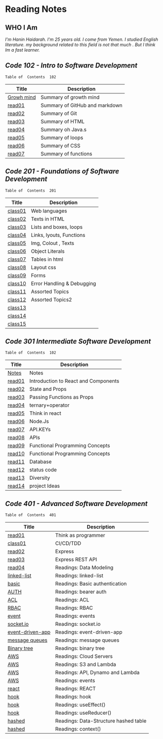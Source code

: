 # Reading Notes

## WHO I Am

*I'm Hanin Haidarah. I'm 25 years old. I come from Yemen. I studied English literature. my background  related to this field is not that much . But I think Im a fast learner.*

## *Code 102 - Intro to Software Development*

    Table of  Contents  102

| Title                                                                           | Description                    |
| -----------                                                                     | -----------                    |
|[Growh mind](https://haninhaidrah.github.io/reading-notes/reading102/growthmind) | Summary of growth mind         |
|[read01](https://haninhaidrah.github.io/reading-notes/reading102/read01)         | Summary of GitHub and markdown |  
|[read02](https://haninhaidrah.github.io/reading-notes/reading102/read02)         | Summary of Git                 |
|[read03](https://haninhaidrah.github.io/reading-notes/reading102/read03)         | Summary of HTML                |
|[read04](https://haninhaidrah.github.io/reading-notes/reading102/read04)         | Summary oh Java.s              |
|[read05](https://haninhaidrah.github.io/reading-notes/reading102/read05)         | Summary of loops               |
|[read06](https://haninhaidrah.github.io/reading-notes/reading102/read06)         | Summary of CSS                 |
|[read07](https://haninhaidrah.github.io/reading-notes/reading102/read07)         | Summary of functions           |

## *Code 201 - Foundations of Software Development*

    Table of  Contents  201

| Title                                                                             | Description                    |
| -----------                                                                       | -----------                    |
|[class01](https://haninhaidrah.github.io/reading-notes/reading201/class01)         |  Web languages                 |
|[class02](https://haninhaidrah.github.io/reading-notes/reading201/class02)         |  Texts in HTML                 |
|[class03](https://haninhaidrah.github.io/reading-notes/reading201/class03)         |  Lists and boxes, loops        |
|[class04](https://haninhaidrah.github.io/reading-notes/reading201/class04)         |  Links, lyouts, Functions      |
|[class05](https://haninhaidrah.github.io/reading-notes/reading201/class05)         |  Img, Colout , Texts           |
|[class06](https://haninhaidrah.github.io/reading-notes/reading201/class06)         |  Object Literals               |
|[class07](https://haninhaidrah.github.io/reading-notes/reading201/class07)         |  Tables in html                |
|[class08](https://haninhaidrah.github.io/reading-notes/reading201/class08)         |  Layout css                    |
|[class09](https://haninhaidrah.github.io/reading-notes/reading201/class09)         |  Forms                         |
|[class10](https://haninhaidrah.github.io/reading-notes/reading201/class10)         |  Error Handling & Debugging    |
|[class11](https://haninhaidrah.github.io/reading-notes/reading201/class11)         |  Assorted Topics               |
|[class12](https://haninhaidrah.github.io/reading-notes/reading201/class12)         |  Assorted Topics2              |
|[class13](https://haninhaidrah.github.io/reading-notes/reading201/class13)         |                                |
|[class14](https://haninhaidrah.github.io/reading-notes/reading201/class14)         |                                |
|[class15](https://haninhaidrah.github.io/reading-notes/reading201/class15)         |                                |

## *Code 301 Intermediate Software Development*

    Table of  Contents  102

| Title                                                                             | Description                                 |
| -----------                                                                       | -----------                                 |
|[Notes](https://haninhaidrah.github.io/reading-notes/reading301/notes)             | Notes                                       |
|[read01](https://haninhaidrah.github.io/reading-notes/reading301/class01)          |Introduction to React and Components         |
|[read02](https://haninhaidrah.github.io/reading-notes/reading301/class02)          |State and Props                              |
|[read03](https://haninhaidrah.github.io/reading-notes/reading301/class03)          |Passing Functions as Props                   |
|[read04](https://haninhaidrah.github.io/reading-notes/reading301/class04)          |ternary+operator                             |
|[read05](https://haninhaidrah.github.io/reading-notes/reading301/class05)          |Think in react                               |
|[read06](https://haninhaidrah.github.io/reading-notes/reading301/class06)          |Node.Js                                      |
|[read07](https://haninhaidrah.github.io/reading-notes/reading301/class07)          |API.KEYs                                     |
|[read08](https://haninhaidrah.github.io/reading-notes/reading301/class08)          |APIs                                         |
|[read09](https://haninhaidrah.github.io/reading-notes/reading301/class09)          |Functional Programming Concepts              |
|[read10](https://haninhaidrah.github.io/reading-notes/reading301/class10)          |Functional Programming Concepts              |
|[read11](https://haninhaidrah.github.io/reading-notes/reading301/class11)          |Database                                     |
|[read12](https://haninhaidrah.github.io/reading-notes/reading301/class12)          |status code                                  |
|[read13](https://haninhaidrah.github.io/reading-notes/reading301/class13)          |Diversity                                    |
|[read14](https://haninhaidrah.github.io/reading-notes/reading301/class14)          |project Ideas                                |

## *Code 401 - Advanced Software Development*

    Table of  Contents  401

| Title                                                                             | Description                                 |
| -----------                                                                       | -----------                                 |
|[read01](https://haninhaidrah.github.io/reading-notes/reading401/read01)           | Think as programmer                                  |
|[class01](https://haninhaidrah.github.io/reading-notes/reading401/class01)         | CI/CD/TDD                                         |
|[read02](https://haninhaidrah.github.io/reading-notes/reading401/read02)           | Express                                     |
|[read03](https://haninhaidrah.github.io/reading-notes/reading401/read03)           | Express REST API                                         |
|[read04](https://haninhaidrah.github.io/reading-notes/reading401/read04)           | Readings: Data Modeling                                    |
|[linked-list](https://haninhaidrah.github.io/reading-notes/reading401/linked-list) | Readings: linked-list                                 |
|[basic ](https://haninhaidrah.github.io/reading-notes/reading401/read06)           | Readings: Basic authentication                              |
|[AUTH ](https://haninhaidrah.github.io/reading-notes/reading401/read07)            | Readings: bearer auth                                        |
|[ACL ](https://haninhaidrah.github.io/reading-notes/reading401/read08)             | Readings: ACL                                         |
|[RBAC ](https://haninhaidrah.github.io/reading-notes/reading401/read09)            | Readings: RBAC                                        |
|[event](https://haninhaidrah.github.io/reading-notes/reading401/read11)            | Readings: events                                      |
|[socket.io](https://haninhaidrah.github.io/reading-notes/reading401/read12)        | Readings: socket.io   
|[event-driven-app](https://haninhaidrah.github.io/reading-notes/reading401/read14) | Readings: event-driven-app
|[message queues](https://haninhaidrah.github.io/reading-notes/reading401/read13)   | Readings: message queues
|[Binary tree](https://haninhaidrah.github.io/reading-notes/reading401/read15)      | Readings: binary tree
|[AWS](https://haninhaidrah.github.io/reading-notes/reading401/read16)              | Readings: Cloud Servers
|[AWS](https://haninhaidrah.github.io/reading-notes/reading401/read17)              | Readings: S3 and Lambda
|[AWS](https://haninhaidrah.github.io/reading-notes/reading401/read18)              | Readings: API, Dynamo and Lambda
|[AWS](https://haninhaidrah.github.io/reading-notes/reading401/read19)              | Readings: events
|[react](https://haninhaidrah.github.io/reading-notes/reading401/read26)            | Readings: REACT
|[hook](https://haninhaidrah.github.io/reading-notes/reading401/read27)            | Readings: hook
|[hook](https://haninhaidrah.github.io/reading-notes/reading401/read28)            | Readings: useEffect()
|[hook](https://haninhaidrah.github.io/reading-notes/reading401/read29)            | Readings: useReducer()
|[hashed](https://haninhaidrah.github.io/reading-notes/reading401/read30)          | Readings: Data-Structure hashed table
|[hashed](https://haninhaidrah.github.io/reading-notes/reading401/read31)          | Readings: context()





